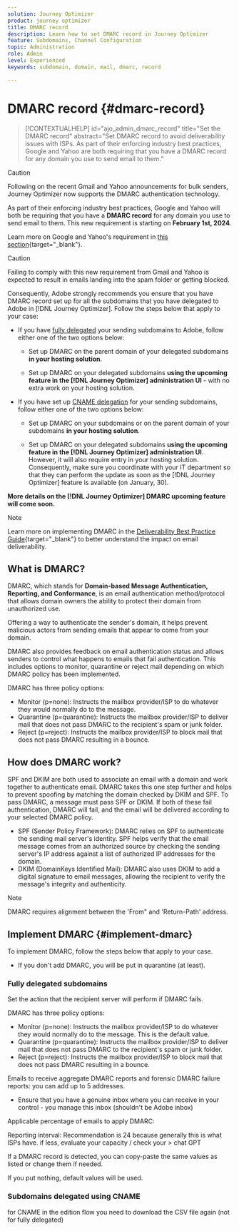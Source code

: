 ```yaml
---
solution: Journey Optimizer
product: journey optimizer
title: DMARC record
description: Learn how to set DMARC record in Journey Optimizer
feature: Subdomains, Channel Configuration
topic: Administration
role: Admin
level: Experienced
keywords: subdomain, domain, mail, dmarc, record

---
```

# DMARC record {#dmarc-record}

>[!CONTEXTUALHELP]
>id="ajo_admin_dmarc_record"
>title="Set the DMARC record"
>abstract="Set DMARC record to avoid deliverability issues with ISPs. As part of their enforcing industry best practices, Google and Yahoo are both requiring that you have a DMARC record for any domain you use to send email to them."

>[!CAUTION]
>
>Following on the recent Gmail and Yahoo announcements for bulk senders, Journey Optimizer now supports the DMARC authentication technology.

<!--TO ADD TO AJO HOME PAGE (first tab)

>[!TAB Mandatory DMARC update]

As part of their enforcing industry best practices, Google and Yahoo will both be requiring that you have a DMARC record for any domain you use to send email to them, starting on **February 1st, 2024**. Make sure that you have DMARC record set up for all the subdomains that you have delegated to Adobe in Journey Optimizer.

[![image](using/assets/do-not-localize/learn-more-button.svg)](using/configuration/dmarc-record-update.md)
-->

As part of their enforcing industry best practices, Google and Yahoo will both be requiring that you have a **DMARC record** for any domain you use to send email to them. This new requirement is starting on **February 1st, 2024**.

Learn more on Google and Yahoo's requirement in [this section](https://experienceleague.adobe.com/docs/deliverability-learn/deliverability-best-practice-guide/additional-resources/guidance-around-changes-to-google-and-yahoo.html?lang=en#dmarc%3A){target="_blank"}.

>[!CAUTION]
>
>Failing to comply with this new requirement from Gmail and Yahoo is expected to result in emails landing into the spam folder or getting blocked.

Consequently, Adobe strongly recommends you ensure that you have DMARC record set up for all the subdomains that you have delegated to Adobe in [!DNL Journey Optimizer]. Follow the steps below that apply to your case:

* If you have [fully delegated](delegate-subdomain.md#full-subdomain-delegation) your sending subdomains to Adobe, follow either one of the two options below:

    * Set up DMARC on the parent domain of your delegated subdomains **in your hosting solution**.

    * Set up DMARC on your delegated subdomains **using the upcoming feature in the [!DNL Journey Optimizer] administration UI** - with no extra work on your hosting solution.

* If you have set up [CNAME delegation](delegate-subdomain.md#cname-subdomain-delegation) for your sending subdomains, follow either one of the two options below:

    * Set up DMARC on your subdomains or on the parent domain of your subdomains **in your hosting solution**.

    * Set up DMARC on your delegated subdomains **using the upcoming feature in the [!DNL Journey Optimizer] administration UI**. However, it will also require entry in your hosting solution. Consequently, make sure you coordinate with your IT department so that they can perform the update as soon as the [!DNL Journey Optimizer] feature is available (on January, 30). <!--and be ready on February 1st, 2024-->
    
**More details on the [!DNL Journey Optimizer] DMARC upcoming feature will come soon.**

>[!NOTE]
>
>Learn more on implementing DMARC in the [Deliverability Best Practice Guide](https://experienceleague.adobe.com/docs/deliverability-learn/deliverability-best-practice-guide/additional-resources/technotes/implement-dmarc.html#about){target="_blank"} to better understand the impact on email deliverability.

## What is DMARC?

DMARC, which stands for **Domain-based Message Authentication, Reporting, and Conformance**, is an email authentication method/protocol that allows domain owners the ability to protect their domain from unauthorized use. 

Offering a way to authenticate the sender's domain,  it helps prevent malicious actors from sending emails that appear to come from your domain.

DMARC also provides feedback on email authentication status and allows senders to control what happens to emails that fail authentication. This includes options to monitor, quarantine or reject mail depending on which DMARC policy has been implemented.

<!--Setting up a DMARC record involves adding a DNS TXT record to your domain's DNS settings. This record specifies your DMARC policy, such as whether to quarantine or reject messages that fail authentication. Implementing DMARC is a proactive step towards enhancing email security and protecting both your organization and your recipients from email-based threats.-->

DMARC has three policy options:

* Monitor (p=none): Instructs the mailbox provider/ISP to do whatever they would normally do to the message.
* Quarantine (p=quarantine): Instructs the mailbox provider/ISP to deliver mail that does not pass DMARC to the recipient's spam or junk folder.
* Reject (p=reject): Instructs the mailbox provider/ISP to block mail that does not pass DMARC resulting in a bounce.

## How does DMARC work?

SPF and DKIM are both used to associate an email with a domain and work together to authenticate email. DMARC takes this one step further and helps to prevent spoofing by matching the domain checked by DKIM and SPF. To pass DMARC, a message must pass SPF or DKIM. If both of these fail authentication, DMARC will fail, and the email will be delivered according to your selected DMARC policy.

* SPF (Sender Policy Framework): DMARC relies on SPF to authenticate the sending mail server's identity. SPF helps verify that the email message comes from an authorized source by checking the sending server's IP address against a list of authorized IP addresses for the domain.
* DKIM (DomainKeys Identified Mail): DMARC also uses DKIM to add a digital signature to email messages, allowing the recipient to verify the message's integrity and authenticity.

>[!NOTE]
>
>DMARC requires alignment between the 'From" and 'Return-Path' address.


<!--

* DMARC helps prevent malicious actors from sending emails that appear to come from your domain. By setting up DMARC, you can specify how email providers should handle messages that fail authentication checks, reducing the likelihood that phishing emails will reach recipients.

* DMARC helps improve email deliverability by providing a clear policy for email providers to follow when encountering messages claiming to be from your domain. This can reduce the chances of legitimate emails being marked as spam or rejected.

DMARC helps protect against email spoofing, phishing, and other fraudulent activities.

It allows you to decide how a mailbox provider should handle emails that fail SPF and DKIM checks, providing a way to authenticate the sender's domain and prevent unauthorized use of the domain for malicious purposes.

-->


## Implement DMARC {#implement-dmarc}

To implement DMARC, follow the steps below that apply to your case.

* If you don't add DMARC, you will be put in quarantine (at least).

### Fully delegated subdomains

Set the action that the recipient server will perform if DMARC fails.

DMARC has three policy options:

* Monitor (p=none): Instructs the mailbox provider/ISP to do whatever they would normally do to the message. This is the default value.
* Quarantine (p=quarantine): Instructs the mailbox provider/ISP to deliver mail that does not pass DMARC to the recipient's spam or junk folder.
* Reject (p=reject): Instructs the mailbox provider/ISP to block mail that does not pass DMARC resulting in a bounce.

Emails to receive aggregate DMARC reports and forensic DMARC failure reports: you can add up to 5 addresses.

* Ensure that you have a genuine inbox where you can receive in your control - you manage this inbox (shouldn't be Adobe inbox)

Applicable percentage of emails to apply DMARC: 

Reporting interval: Recommendation is 24 because generally this is what ISPs have.
if less, evaluate your capacity / check your > chat GPT

If a DMARC record is detected, you can copy-paste the same values as listed or change them if needed.

If you put nothing, default values will be used.

### Subdomains delegated using CNAME

for CNAME in the edition flow you need to download the CSV file again (not for fully delegated)





